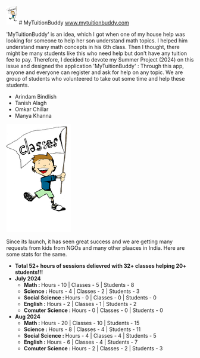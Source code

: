 <img src="https://github.com/ArindamBindlish/MyTuitionBuddy/blob/main/public/images/school.png?raw=true" height="50" width="30"/> # MyTuitionBuddy www.mytuitionbuddy.com

<P>
  'MyTuitionBuddy' is an idea, which I got when one of my house help was looking for someone to help her son understand math topics. I helped him understand many math concepts in his 6th class. Then I thought, there might be many students like this who need help but don't have any tuition fee to pay. Therefore, I decided to devote my Summer Project (2024) on this issue and designed the application 'MyTuitionBuddy' : Through this app, anyone and everyone can register and ask for help on any topic. We are group of students who volunteered to take out some time and help these students.
</P>
<ul>
<li>Arindam Bindlish </li>
<li>Tanish Alagh </li>
<li>Omkar Chillar</li>
<li>Manya Khanna</li>
</ul>
<img src="https://github.com/ArindamBindlish/MyTuitionBuddy/blob/main/public/images/school.png?raw=true"/>

<p>
  Since its launch, it has seen great success and we are getting many requests from kids from NGOs and many other plaaces in India. Here are some stats for the same.
</p>


<ul>
  <li><B>Total 52+ hours of sessions delievred with 32+ classes helping 20+ students!!!</B></li> 
  <li><B>July 2024</B> 
    <ul>
      <li><B>Math : </B> Hours - 10 | Classes - 5 | Students - 8</li> 
      <li><B>Science : </B> Hours - 4 | Classes - 2 | Students - 3</li> 
      <li><B>Social Science : </B> Hours - 0 | Classes - 0 | Students - 0</li> 
      <li><B>English : </B> Hours - 2 | Classes - 1 | Students - 2</li> 
      <li><B>Comuter Science : </B> Hours - 0 | Classes - 0 | Students - 0</li> 
    </ul>
  </li>
  <li><B>Aug 2024</B> 
    <ul>
      <li><B>Math : </B> Hours - 20 | Classes - 10 | Students - 15</li> 
      <li><B>Science : </B> Hours - 8 | Classes - 4 | Students - 11</li> 
      <li><B>Social Science : </B> Hours - 4 | Classes - 4 | Students - 5</li> 
      <li><B>English : </B> Hours - 6 | Classes - 4 | Students - 7</li> 
      <li><B>Comuter Science : </B> Hours - 2 | Classes - 2 | Students - 3</li> 
    </ul>
  </li>
</ul>
